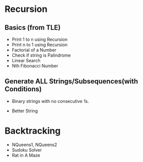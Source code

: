 # Recursion

## Basics (from TLE)

- Print 1 to n using Recursion
- Print n to 1 using Recursion
- Factorial of a Number
- Check if string is Palindrome
- Linear Search
- Nth Fibonacci Number




## Generate ALL Strings/Subsequences(with Conditions)

- Binary strings with no consecutive 1s.

- Better String



# Backtracking

- NQueens1, NQueens2
- Sudoku Solver
- Rat in A Maze